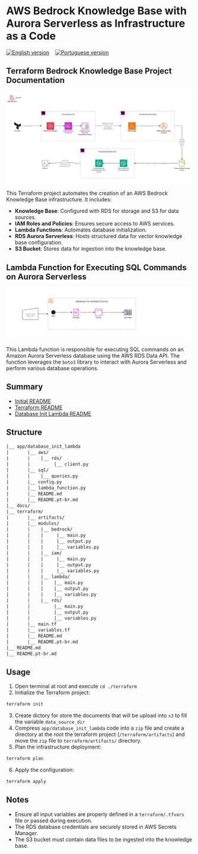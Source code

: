 # AWS Bedrock Knowledge Base with Aurora Serverless as Infrastructure as a Code
[![English version](https://img.shields.io/badge/lang-en-red.svg)](/README.md)
&nbsp;&nbsp;
[![Portuguese version](https://img.shields.io/badge/lang-pt--br-green.svg)](/README.pt-br.md)

## Terraform Bedrock Knowledge Base Project Documentation
![Diagram Terraform Flow](/docs/terraform_flow.png)

This Terraform project automates the creation of an AWS Bedrock Knowledge Base infrastructure. It includes:
- **Knowledge Base**: Configured with RDS for storage and S3 for data sources.
- **IAM Roles and Policies**: Ensures secure access to AWS services.
- **Lambda Functions**: Automates database initialization.
- **RDS Aurora Serverless**: Hosts structured data for vector knowledge base configuration.
- **S3 Bucket**: Stores data for ingestion into the knowledge base.

## Lambda Function for Executing SQL Commands on Aurora Serverless
![Diagram Database Init Lambda Function Flow](/docs/lambda_database_init.png)

This Lambda function is responsible for executing SQL commands on an Amazon Aurora Serverless database using the AWS RDS Data API. The function leverages the ``boto3`` library to interact with Aurora Serverless and perform various database operations.

## Summary

- [Initial README](/README.md)
- [Terraform README](/terraform/README.md)
- [Database Init Lambda README](/app/database_init_lambda/README.md)

## Structure
```
|__ app/database_init_lambda
|       |__ aws/
|       |    |__ rds/
|       |         |__ client.py
|       |__ sql/
|       |    |__ queries.py
|       |__ config.py
|       |__ lambda_function.py
|       |__ README.md
|       |__ README.pt-br.md
|__ docs/
|__ terraform/
|       |__ artifacts/
|       |__ modules/
|       |    |__ bedrock/
|       |    |     |__ main.py
|       |    |     |__ output.py
|       |    |     |__ variables.py
|       |    |__ iam/
|       |    |     |__ main.py
|       |    |     |__ output.py
|       |    |     |__ variables.py
|       |    |__ lambda/
|       |    |    |__ main.py
|       |    |    |__ output.py
|       |    |    |__ variables.py
|       |    |__ rds/
|       |         |__ main.py
|       |         |__ output.py
|       |         |__ variables.py     
|       |__ main.tf
|       |__ variables.tf
|       |__ README.md
|       |__ README.pt-br.md
|__ README.md
|__ README.pt-br.md
```

## Usage
1. Open terminal at root and execute `cd ./terraform`
2. Initialize the Terraform project:
```bash
terraform init
```
3. Create dictory for store the documents that will be upload into `s3` to fill the variable `data_source_dir`
4. Compress `app/database_init_lambda` code into a `zip` file and create a directory at the root the terraform project (`/terraform/artifacts`) and move the `zip` file to `terraform/artifacts/` directory.
5. Plan the infrastructure deployment:
```bash
terraform plan
```
6. Apply the configuration:
```bash
terraform apply
```

## Notes
- Ensure all input variables are properly defined in a ``terraform/.tfvars`` file or passed during execution.
- The RDS database credentials are securely stored in AWS Secrets Manager.
- The S3 bucket must contain data files to be ingested into the knowledge base.
